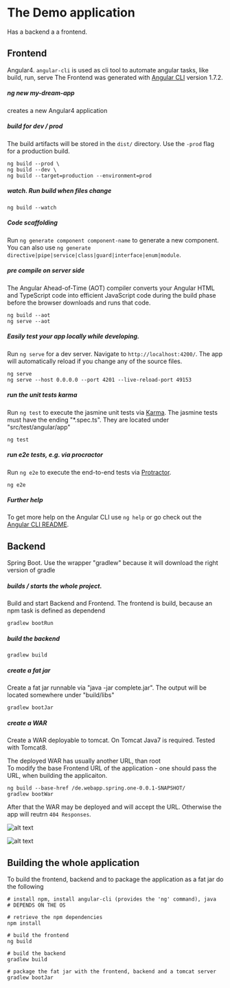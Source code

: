 # The Demo application
Has a backend a a frontend.

##  Frontend
Angular4. `angular-cli` is used as cli  tool to automate angular tasks, like build, run, serve
The Frontend was generated with [Angular CLI](https://github.com/angular/angular-cli) version 1.7.2.


##### ng new my-dream-app
creates a new Angular4 application 

##### build for dev / prod
The build artifacts will be stored in the `dist/` directory. Use the `-prod` flag for a production build.
```
ng build --prod \
ng build --dev \
ng build --target=production --environment=prod
```

##### watch. Run build when files change
```
ng build --watch
```

##### Code scaffolding

Run `ng generate component component-name` to generate a new component. You can also use `ng generate directive|pipe|service|class|guard|interface|enum|module`.


##### pre compile on server side
 The Angular Ahead-of-Time (AOT) compiler converts your Angular HTML and TypeScript code into efficient JavaScript code during the build phase before the browser downloads and runs that code.
```
ng build --aot
ng serve --aot
```

##### Easily test your app locally while developing.
Run `ng serve` for a dev server. Navigate to `http://localhost:4200/`. The app will automatically reload if you change any of the source files.

```
ng serve 
ng serve --host 0.0.0.0 --port 4201 --live-reload-port 49153
```


##### run the unit tests karma
Run `ng test` to execute the jasmine unit tests via [Karma](https://karma-runner.github.io).
The jasmine tests must have the ending "*.spec.ts".
They are located under "src/test/angular/app"

``` 
ng test
```

##### run e2e tests, e.g. via procractor
Run `ng e2e` to execute the end-to-end tests via [Protractor](http://www.protractortest.org/).

```
ng e2e
```


##### Further help

To get more help on the Angular CLI use `ng help` or go check out the [Angular CLI README](https://github.com/angular/angular-cli/blob/master/README.md).



## Backend
Spring Boot. Use the wrapper "gradlew" because it will download the right version of gradle


##### builds / starts the whole project. 
Build and start Backend and Frontend. The frontend is build, because an npm task is defined as dependend

```
gradlew bootRun
```

##### build the backend
```
gradlew build
 ```

##### create a fat jar 
Create a fat jar runnable via "java -jar complete.jar". The output will be located somewhere under "build/libs"
```
gradlew bootJar
```

##### create a WAR  
Create a WAR deployable to tomcat. On Tomcat Java7 is required. 
Tested with Tomcat8. 

The deployed WAR has usually another URL, than root \
To modify the base Frontend URL of the application - one should pass the URL, when building the applicaiton. 

```
ng build --base-href /de.webapp.spring.one-0.0.1-SNAPSHOT/
gradlew bootWar
```
After that the WAR may be deployed and will accept the URL. Otherwise the app will reutrn `404 Responses`.

![alt text](https://lh3.googleusercontent.com/-338MJ6cYX3Q/Wp1guI7L-VI/AAAAAAAAAEI/-FSKHmUbWFw7vpyrMP1MVinhuwC88B12QCHMYCw/s0/2018-03-05_16-22-31.png "DeployToTomcat8")


![alt text](https://lh3.googleusercontent.com/-kxfIr26UFBM/Wp1g3MkkM8I/AAAAAAAAAEM/vWEQkwvDedQQxAUGitAt5b1dKTAXp8nPQCHMYCw/s0/2018-03-05_16-23-08.png "Run")


##  Building the whole application

To build the frontend, backend and to package the application as a fat jar do the following

```
# install npm, install angular-cli (provides the 'ng' command), java
# DEPENDS ON THE OS

# retrieve the npm dependencies
npm install 

# build the frontend
ng build

# build the backend
gradlew build

# package the fat jar with the frontend, backend and a tomcat server
gradlew bootJar

```
